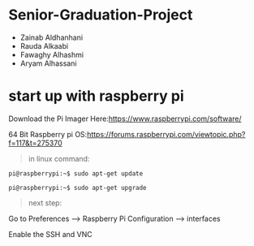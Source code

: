 # Senior-Graduation-Project
* Zainab Aldhanhani   
* Rauda Alkaabi      
* Fawaghy Alhashmi    
* Aryam  Alhassani

# start up with raspberry pi

Download the Pi Imager Here:https://www.raspberrypi.com/software/

64 Bit Raspberry pi OS:https://forums.raspberrypi.com/viewtopic.php?f=117&t=275370

>in linux command: 
```
pi@raspberrypi:~$ sudo apt-get update

pi@raspberrypi:~$ sudo apt-get upgrade
```
>next step:

  Go to Preferences --> Raspberry Pi Configuration --> interfaces 

  Enable the SSH and VNC
